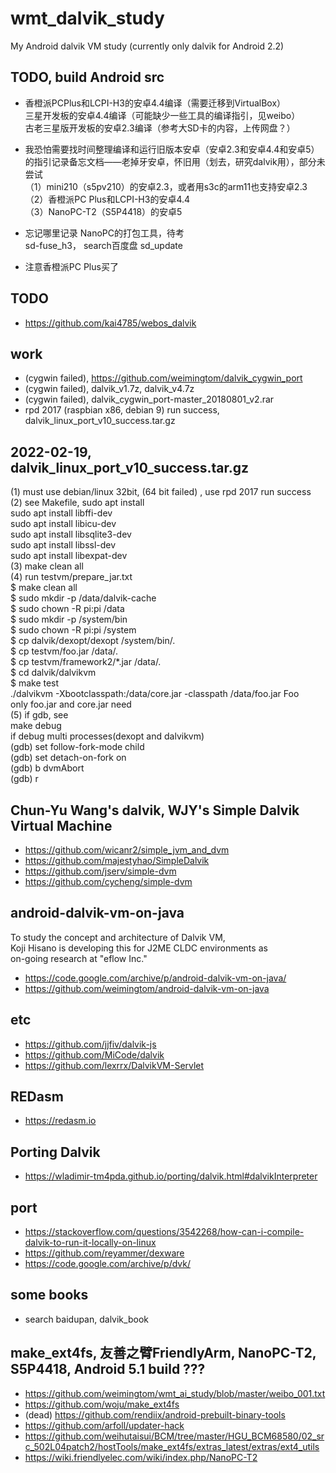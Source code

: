 # wmt_dalvik_study
My Android dalvik VM study (currently only dalvik for Android 2.2)  

## TODO, build Android src  
* 香橙派PCPlus和LCPI-H3的安卓4.4编译（需要迁移到VirtualBox）  
三星开发板的安卓4.4编译（可能缺少一些工具的编译指引，见weibo）  
古老三星版开发板的安卓2.3编译（参考大SD卡的内容，上传网盘？）  

* 我恐怕需要找时间整理编译和运行旧版本安卓（安卓2.3和安卓4.4和安卓5）的指引记录备忘文档——老掉牙安卓，怀旧用（划去，研究dalvik用），部分未尝试  
（1）mini210（s5pv210）的安卓2.3，或者用s3c的arm11也支持安卓2.3  
（2）香橙派PC Plus和LCPI-H3的安卓4.4  
（3）NanoPC-T2（S5P4418）的安卓5  

* 忘记哪里记录 NanoPC的打包工具，待考  
sd-fuse_h3， search百度盘 sd_update  

* 注意香橙派PC Plus买了  

## TODO  
* https://github.com/kai4785/webos_dalvik  

## work  
* (cygwin failed), https://github.com/weimingtom/dalvik_cygwin_port  
* (cygwin failed), dalvik_v1.7z, dalvik_v4.7z  
* (cygwin failed), dalvik_cygwin_port-master_20180801_v2.rar  
* rpd 2017 (raspbian x86, debian 9) run success, dalvik_linux_port_v10_success.tar.gz  

## 2022-02-19, dalvik_linux_port_v10_success.tar.gz  
(1) must use debian/linux 32bit, (64 bit failed) , use rpd 2017 run success  
(2) see Makefile, sudo apt install  
sudo apt install libffi-dev  
sudo apt install libicu-dev  
sudo apt install libsqlite3-dev  
sudo apt install libssl-dev  
sudo apt install libexpat-dev  
(3) make clean all  
(4) run testvm/prepare_jar.txt  
$ make clean all  
$ sudo mkdir -p /data/dalvik-cache  
$ sudo chown -R pi:pi /data  
$ sudo mkdir -p /system/bin  
$ sudo chown -R pi:pi /system  
$ cp dalvik/dexopt/dexopt /system/bin/.  
$ cp testvm/foo.jar /data/.  
$ cp testvm/framework2/*.jar /data/.  
$ cd dalvik/dalvikvm  
$ make test  
./dalvikvm -Xbootclasspath:/data/core.jar -classpath /data/foo.jar Foo  
only foo.jar and core.jar need  
(5) if gdb, see   
make debug  
if debug multi processes(dexopt and dalvikvm)  
(gdb) set follow-fork-mode child  
(gdb) set detach-on-fork on  
(gdb) b dvmAbort  
(gdb) r  

## Chun-Yu Wang's dalvik, WJY's Simple Dalvik Virtual Machine  
* https://github.com/wicanr2/simple_jvm_and_dvm  
* https://github.com/majestyhao/SimpleDalvik  
* https://github.com/jserv/simple-dvm  
* https://github.com/cycheng/simple-dvm  

## android-dalvik-vm-on-java  
To study the concept and architecture of Dalvik VM,   
Koji Hisano is developing this for J2ME CLDC environments as   
on-going research at "eflow Inc."  
* https://code.google.com/archive/p/android-dalvik-vm-on-java/  
* https://github.com/weimingtom/android-dalvik-vm-on-java  

## etc  
* https://github.com/jjfiv/dalvik-js  
* https://github.com/MiCode/dalvik  
* https://github.com/lexrrx/DalvikVM-Servlet  

## REDasm  
* https://redasm.io  

## Porting Dalvik  
* https://wladimir-tm4pda.github.io/porting/dalvik.html#dalvikInterpreter  

## port  
* https://stackoverflow.com/questions/3542268/how-can-i-compile-dalvik-to-run-it-locally-on-linux  
* https://github.com/reyammer/dexware  
* https://code.google.com/archive/p/dvk/  

## some books  
* search baidupan, dalvik_book  

## make_ext4fs, 友善之臂FriendlyArm, NanoPC-T2, S5P4418, Android 5.1 build ???  
* https://github.com/weimingtom/wmt_ai_study/blob/master/weibo_001.txt  
* https://github.com/woju/make_ext4fs  
* (dead) https://github.com/rendiix/android-prebuilt-binary-tools  
* https://github.com/arfoll/updater-hack  
* https://github.com/weihutaisui/BCM/tree/master/HGU_BCM68580/02_src_502L04patch2/hostTools/make_ext4fs/extras_latest/extras/ext4_utils  
* https://wiki.friendlyelec.com/wiki/index.php/NanoPC-T2  
